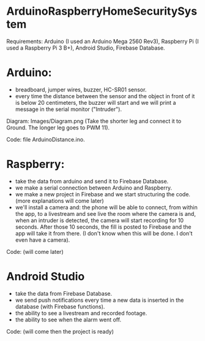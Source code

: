 # ArduinoRaspberryHomeSecuritySystem

Requirements: Arduino (I used an Arduino Mega 2560 Rev3), Raspberry Pi (I used a Raspberry Pi 3 B+), Android Studio, Firebase Database.

# Arduino: 
- breadboard, jumper wires, buzzer, HC-SR01 sensor.
- every time the distance between the sensor and the object in front of it is below 20 centimeters, the buzzer will start and we will print a message in the serial monitor ("Intruder").

Diagram: Images/Diagram.png (Take the shorter leg and connect it to Ground. The longer leg goes to PWM 11).

Code: file ArduinoDistance.ino.

# Raspberry:
- take the data from arduino and send it to Firebase Database.
- we make a serial connection between Arduino and Raspberry.
- we make a new project in Firebase and we start structuring the code.
(more explanations will come later)
- we'll install a camera and: the phone will be able to connect, from within the app, to a livestream and see live the room where the camera is and, when an intruder is detected, the camera will start recording for 10 seconds. After those 10 seconds, the fill is posted to Firebase and the app will take it from there. (I don't know when this will be done. I don't even have a camera).

Code: (will come later)

# Android Studio
- take the data from Firebase Database.
- we send push notifications every time a new data is inserted in the database (with Firebase functions).
- the ability to see a livestream and recorded footage.
- the ability to see when the alarm went off.

Code: (will come then the project is ready)
